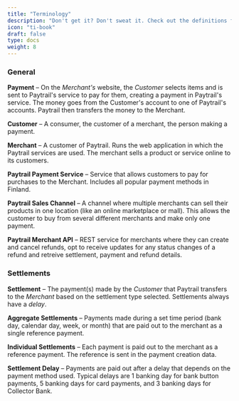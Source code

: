 ```yaml
---
title: "Terminology"
description: "Don't get it? Don't sweat it. Check out the definitions from our glossary."
icon: "ti-book"
draft: false
type: docs
weight: 8
---
```


### General

**Payment** – On the _Merchant's_ website, the _Customer_ selects items and is sent to Paytrail's service to pay for them, creating a payment in Paytrail's service. The money goes from the Customer's account to one of Paytrail's accounts. Paytrail then transfers the money to the Merchant.

**Customer** – A consumer, the customer of a merchant, the person making a payment.

**Merchant** – A customer of Paytrail. Runs the web application in which the Paytrail services are used. The merchant sells a product or service online to its customers.

**Paytrail Payment Service** – Service that allows customers to pay for purchases to the Merchant. Includes all popular payment methods in Finland.

**Paytrail Sales Channel** – A channel where multiple merchants can sell their products in one location (like an online marketplace or mall). This allows the customer to buy from several different merchants and make only one payment.

**Paytrail Merchant API** – REST service for merchants where they can create and cancel refunds, opt to receive updates for any status changes of a refund and retreive settlement, payment and refund details.

### Settlements

**Settlement** – The payment(s) made by the _Customer_ that Paytrail transfers to the _Merchant_ based on the settlement type selected. Settlements always have a _delay_.

**Aggregate Settlements** – Payments made during a set time period (bank day, calendar day, week, or month) that are paid out to the merchant as a single reference payment.

**Individual Settlements** – Each payment is paid out to the merchant as a reference payment. The reference is sent in the payment creation data.

**Settlement Delay** – Payments are paid out after a delay that depends on the payment method used. Typical delays are 1 banking day for bank button payments, 5 banking days for card payments, and 3 banking days for Collector Bank.
